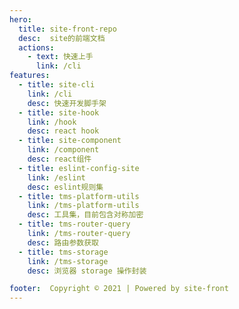 ```yaml
---
hero:
  title: site-front-repo
  desc:  site的前端文档
  actions:
    - text: 快速上手
      link: /cli
features:
  - title: site-cli
    link: /cli
    desc: 快速开发脚手架
  - title: site-hook
    link: /hook
    desc: react hook
  - title: site-component
    link: /component
    desc: react组件
  - title: eslint-config-site
    link: /eslint
    desc: eslint规则集
  - title: tms-platform-utils
    link: /tms-platform-utils
    desc: 工具集，目前包含对称加密
  - title: tms-router-query
    link: /tms-router-query
    desc: 路由参数获取
  - title: tms-storage
    link: /tms-storage
    desc: 浏览器 storage 操作封装

footer:  Copyright © 2021 | Powered by site-front
---
```


